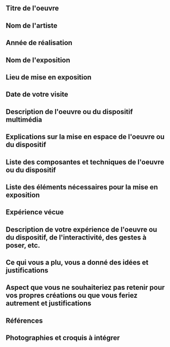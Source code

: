 ## Titre de l'oeuvre



## Nom de l'artiste


## Année de réalisation

## Nom de l'exposition

## Lieu de mise en exposition 

## Date de votre visite

## Description de l'oeuvre ou du dispositif multimédia

## Explications sur la mise en espace de l'oeuvre ou du dispositif

## Liste des composantes et techniques de l'oeuvre ou du dispositif

## Liste des éléments nécessaires pour la mise en exposition

## Expérience vécue 

## Description de votre expérience de l'oeuvre ou du dispositif, de l'interactivité, des gestes à poser, etc.

## Ce qui vous a plu, vous a donné des idées et justifications

## Aspect que vous ne souhaiteriez pas retenir pour vos propres créations ou que vous feriez autrement et justifications

## Références

## Photographies et croquis à intégrer
